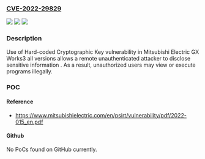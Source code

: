### [CVE-2022-29829](https://cve.mitre.org/cgi-bin/cvename.cgi?name=CVE-2022-29829)
![](https://img.shields.io/static/v1?label=Product&message=GX%20Works3&color=blue)
![](https://img.shields.io/static/v1?label=Version&message=%3D%20all%20versions%20&color=brighgreen)
![](https://img.shields.io/static/v1?label=Vulnerability&message=CWE-321%20Use%20of%20Hard-coded%20Cryptographic%20Key&color=brighgreen)

### Description

Use of Hard-coded Cryptographic Key vulnerability in Mitsubishi Electric GX Works3 all versions allows a remote unauthenticated attacker to disclose sensitive information . As a result, unauthorized users may view or execute programs illegally.

### POC

#### Reference
- https://www.mitsubishielectric.com/en/psirt/vulnerability/pdf/2022-015_en.pdf

#### Github
No PoCs found on GitHub currently.

